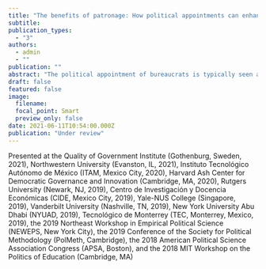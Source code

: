 ```yaml
---
title: "The benefits of patronage: How political appointments can enhance bureaucratic accountability and effectiveness"
subtitle: 
publication_types:
  - "3"
authors:
  - admin
  - ""
publication: ""
abstract: "The political appointment of bureaucrats is typically seen as a rent-seeking strategy that helps politicians sustain clientelistic networks and manipulate public administration to their advantage. I argue that political appointments can also increase bureaucratic accountability and effectiveness because they provide political and social connections between bureaucrats and politicians. These connections grant access to material and non-material resources, enhance monitoring, facilitate the application of sanctions and rewards, align priorities and incentives, and increase mutual trust. In certain conditions, political appointments can thus enhance bureaucrats' accountability and effectiveness in public service delivery. I test this theory using data on Brazilian municipal governments, leveraging two quasi-experiments, two original surveys of bureaucrats and politicians, and in-depth interviews. The findings challenge the traditional view that patronage is universally detrimental to development, and highlight how political appointments and connections can be leveraged to enhance public service delivery."
draft: false
featured: false
image:
  filename: 
  focal_point: Smart
  preview_only: false
date: 2021-06-11T10:54:00.000Z
publication: "Under review"
---
```

Presented at the Quality of Government Institute (Gothenburg, Sweden, 2021), Northwestern University (Evanston, IL, 2021), Instituto Tecnológico Autónomo de México (ITAM, Mexico City, 2020), Harvard Ash Center for Democratic Governance and Innovation (Cambridge, MA, 2020), Rutgers University (Newark, NJ, 2019), Centro de Investigación y Docencia Económicas (CIDE, Mexico City, 2019), Yale-NUS College (Singapore, 2019), Vanderbilt University (Nashville, TN, 2019), New York University Abu Dhabi (NYUAD, 2019), Tecnológico de Monterrey (TEC, Monterrey, Mexico, 2019), the 2019 Northeast Workshop in Empirical Political Science (NEWEPS, New York City), the 2019 Conference of the Society for Political Methodology (PolMeth, Cambridge), the 2018 American Political Science Association Congress (APSA, Boston), and the 2018 MIT Workshop on the Politics of Education (Cambridge, MA)